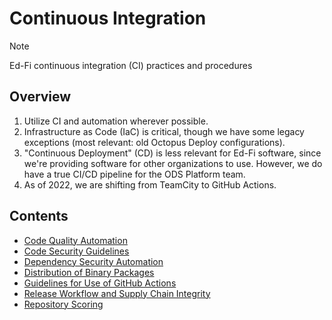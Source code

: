 # Continuous Integration

> [!NOTE]
> Ed-Fi continuous integration (CI) practices and procedures

## Overview

1. Utilize CI and automation wherever possible.
2. Infrastructure as Code (IaC) is critical, though we have some legacy
   exceptions (most relevant: old Octopus Deploy configurations).
3. "Continuous Deployment" (CD) is less relevant for Ed-Fi software, since we're
   providing software for other organizations to use. However, we do have a true
   CI/CD pipeline for the ODS Platform team.
4. As of 2022, we are shifting from TeamCity to GitHub Actions.

## Contents

- [Code Quality Automation](./Code-Quality-Automation/README.md)
- [Code Security Guidelines](./Code-Security-Guidelines/README.md)
- [Dependency Security Automation](./Dependency-Security-Automation/README.md)
- [Distribution of Binary Packages](./Distribution-of-Binary-Packages/README.md)
- [Guidelines for Use of GitHub Actions](guidelines-for-use-of-github-actions.md)
- [Release Workflow and Supply Chain Integrity](./Release-Workflow-and-Supply-Chain-Security/README.md)
- [Repository Scoring](./Repository-Scoring/README.md)
